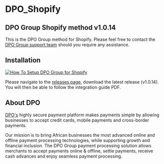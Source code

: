 # DPO_Shopify
## DPO Group Shopify method v1.0.14

This is the DPO Group method for Shopify. Please feel free to contact the [DPO Group support team](https://dpogroup.com/contact-us/) should you require any assistance.

## Installation
[![How To Setup DPO Group for Shopify
](https://appinlet.com/wp-content/uploads/2022/02/How-To-Setup-DPO-Group-for-Shopify.jpg)](https://www.youtube.com/watch?v=GwX6Vn-wfBQ "How To Setup DPO Group for Shopify
")

Please navigate to the [releases page](https://github.com/DPO-Group/DPO_Shopify/releases), download the latest release (v1.0.14). You will then be able to follow the integration guide PDF.

## About DPO

[DPO's](https://dpogroup.com/) highly secure payment platform makes payments simple by allowing businesses to accept credit cards, mobile payments and cross-border payments.

Our mission is to bring African businesses the most advanced online and offline payment processing technologies, while supporting growth and financial inclusion. The DPO Group payment processing solution allows merchants to accept payments online & offline, settle payments, receive cash advances and enjoy seamless payment processing.
